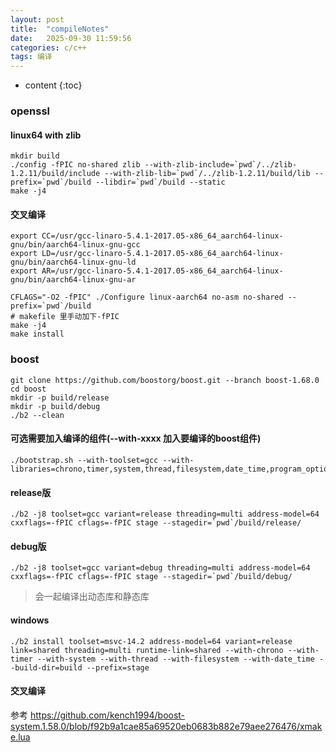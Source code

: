 ```yaml
---
layout: post
title:  "compileNotes"
date:   2025-09-30 11:59:56
categories: c/c++
tags: 编译
---
```


* content
{:toc}

### openssl
#### linux64 with zlib
``` shell
mkdir build
./config -fPIC no-shared zlib --with-zlib-include=`pwd`/../zlib-1.2.11/build/include --with-zlib-lib=`pwd`/../zlib-1.2.11/build/lib --prefix=`pwd`/build --libdir=`pwd`/build --static
make -j4
```

#### 交叉编译
``` shell
export CC=/usr/gcc-linaro-5.4.1-2017.05-x86_64_aarch64-linux-gnu/bin/aarch64-linux-gnu-gcc
export LD=/usr/gcc-linaro-5.4.1-2017.05-x86_64_aarch64-linux-gnu/bin/aarch64-linux-gnu-ld
export AR=/usr/gcc-linaro-5.4.1-2017.05-x86_64_aarch64-linux-gnu/bin/aarch64-linux-gnu-ar

CFLAGS="-O2 -fPIC" ./Configure linux-aarch64 no-asm no-shared --prefix=`pwd`/build
# makefile 里手动加下-fPIC
make -j4
make install
```


### boost
``` shell
git clone https://github.com/boostorg/boost.git --branch boost-1.68.0
cd boost
mkdir -p build/release
mkdir -p build/debug
./b2 --clean
```

#### 可选需要加入编译的组件(--with-xxxx 加入要编译的boost组件)

``` shell
./bootstrap.sh --with-toolset=gcc --with-libraries=chrono,timer,system,thread,filesystem,date_time,program_options
```
#### release版

``` shell
./b2 -j8 toolset=gcc variant=release threading=multi address-model=64 cxxflags=-fPIC cflags=-fPIC stage --stagedir=`pwd`/build/release/
```
#### debug版

``` shell
./b2 -j8 toolset=gcc variant=debug threading=multi address-model=64 cxxflags=-fPIC cflags=-fPIC stage --stagedir=`pwd`/build/debug/
```
> 会一起编译出动态库和静态库

#### windows
``` shell
./b2 install toolset=msvc-14.2 address-model=64 variant=release link=shared threading=multi runtime-link=shared --with-chrono --with-timer --with-system --with-thread --with-filesystem --with-date_time --build-dir=build --prefix=stage
```

#### 交叉编译
参考 https://github.com/kench1994/boost-system.1.58.0/blob/f92b9a1cae85a69520eb0683b882e79aee276476/xmake.lua
